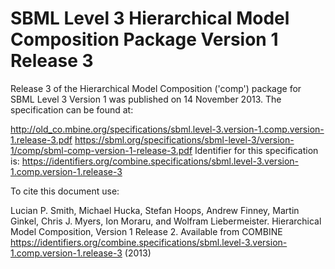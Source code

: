 # SBML Level 3 Hierarchical Model Composition Package Version 1 Release 3
Release 3 of the Hierarchical Model Composition ('comp') package for SBML Level 3 Version 1 was published on 14 November 2013. The specification can be found at:

http://old_co.mbine.org/specifications/sbml.level-3.version-1.comp.version-1.release-3.pdf
https://sbml.org/specifications/sbml-level-3/version-1/comp/sbml-comp-version-1-release-3.pdf
Identifier for this specification is: https://identifiers.org/combine.specifications/sbml.level-3.version-1.comp.version-1.release-3

To cite this document use:

Lucian P. Smith, Michael Hucka, Stefan Hoops, Andrew Finney, Martin Ginkel, Chris J. Myers, Ion Moraru, and Wolfram Liebermeister. Hierarchical Model Composition, Version 1 Release 2. Available from COMBINE <https://identifiers.org/combine.specifications/sbml.level-3.version-1.comp.version-1.release-3> (2013)